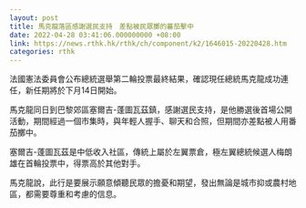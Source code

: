 ```yaml
---
layout: post
title: 馬克龍落區感謝選民支持　差點被民眾擲的蕃茄擊中
date: 2022-04-28 03:41:06.000000000 +08:00
link: https://news.rthk.hk/rthk/ch/component/k2/1646015-20220428.htm
categories: rthk
---
```


法國憲法委員會公布總統選舉第二輪投票最終結果，確認現任總統馬克龍成功連任，新任期將於下月14日開始。
 
馬克龍同日到巴黎郊區塞爾吉-蓬圖瓦茲鎮，感謝選民支持，是他勝選後首場公開活動，期間經過一個市集時，與年輕人握手、聊天和合照，但期間亦差點被人用番茄擲中。

塞爾吉-蓬圖瓦茲是中低收入社區，傳統上屬於左翼票倉，極左翼總統候選人梅朗雄在首輪投票中，得票高於其他對手。

馬克龍說，此行是要展示願意傾聽民眾的擔憂和期望，發出無論是城市抑或農村地區，都需要尊重和考慮的信息。
